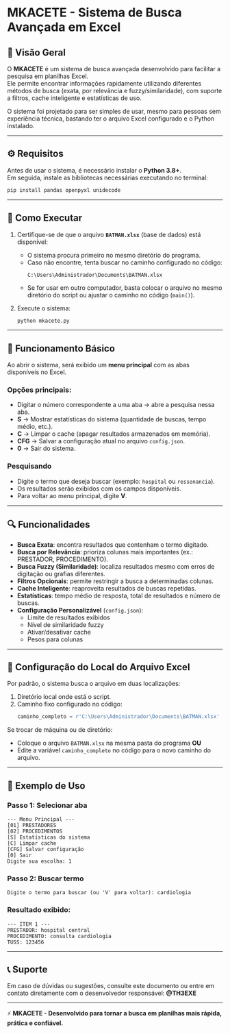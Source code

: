 # MKACETE - Sistema de Busca Avançada em Excel

## 📌 Visão Geral
O **MKACETE** é um sistema de busca avançada desenvolvido para facilitar a pesquisa em planilhas Excel.  
Ele permite encontrar informações rapidamente utilizando diferentes métodos de busca (exata, por relevância e fuzzy/similaridade), com suporte a filtros, cache inteligente e estatísticas de uso.  

O sistema foi projetado para ser simples de usar, mesmo para pessoas sem experiência técnica, bastando ter o arquivo Excel configurado e o Python instalado.

---

## ⚙️ Requisitos

Antes de usar o sistema, é necessário instalar o **Python 3.8+**.  
Em seguida, instale as bibliotecas necessárias executando no terminal:

```bash
pip install pandas openpyxl unidecode
```

---

## 🚀 Como Executar

1. Certifique-se de que o arquivo **`BATMAN.xlsx`** (base de dados) está disponível:
   - O sistema procura primeiro no mesmo diretório do programa.
   - Caso não encontre, tenta buscar no caminho configurado no código:
     ```
     C:\Users\Administrador\Documents\BATMAN.xlsx
     ```
   - Se for usar em outro computador, basta colocar o arquivo no mesmo diretório do script ou ajustar o caminho no código (`main()`).

2. Execute o sistema:
   ```bash
   python mkacete.py
   ```

---

## 📖 Funcionamento Básico

Ao abrir o sistema, será exibido um **menu principal** com as abas disponíveis no Excel.

### Opções principais:
- Digitar o número correspondente a uma aba → abre a pesquisa nessa aba.
- **S** → Mostrar estatísticas do sistema (quantidade de buscas, tempo médio, etc.).
- **C** → Limpar o cache (apagar resultados armazenados em memória).
- **CFG** → Salvar a configuração atual no arquivo `config.json`.
- **0** → Sair do sistema.

### Pesquisando
- Digite o termo que deseja buscar (exemplo: `hospital` ou `ressonancia`).
- Os resultados serão exibidos com os campos disponíveis.
- Para voltar ao menu principal, digite **V**.

---

## 🔍 Funcionalidades

- **Busca Exata**: encontra resultados que contenham o termo digitado.
- **Busca por Relevância**: prioriza colunas mais importantes (ex.: PRESTADOR, PROCEDIMENTO).
- **Busca Fuzzy (Similaridade)**: localiza resultados mesmo com erros de digitação ou grafias diferentes.
- **Filtros Opcionais**: permite restringir a busca a determinadas colunas.
- **Cache Inteligente**: reaproveita resultados de buscas repetidas.
- **Estatísticas**: tempo médio de resposta, total de resultados e número de buscas.
- **Configuração Personalizável** (`config.json`):  
  - Limite de resultados exibidos  
  - Nível de similaridade fuzzy  
  - Ativar/desativar cache  
  - Pesos para colunas  

---

## 🔧 Configuração do Local do Arquivo Excel

Por padrão, o sistema busca o arquivo em duas localizações:
1. Diretório local onde está o script.
2. Caminho fixo configurado no código:
   ```python
   caminho_completo = r'C:\Users\Administrador\Documents\BATMAN.xlsx'
   ```

Se trocar de máquina ou de diretório:
- Coloque o arquivo `BATMAN.xlsx` na mesma pasta do programa **OU**
- Edite a variável `caminho_completo` no código para o novo caminho do arquivo.

---

## 📝 Exemplo de Uso

### Passo 1: Selecionar aba
```
--- Menu Principal ---
[01] PRESTADORES
[02] PROCEDIMENTOS
[S] Estatísticas do sistema
[C] Limpar cache
[CFG] Salvar configuração
[0] Sair
Digite sua escolha: 1
```

### Passo 2: Buscar termo
```
Digite o termo para buscar (ou 'V' para voltar): cardiologia
```

### Resultado exibido:
```
--- ITEM 1 ---
PRESTADOR: hospital central
PROCEDIMENTO: consulta cardiologia
TUSS: 123456
```

---

## 📞 Suporte

Em caso de dúvidas ou sugestões, consulte este documento ou entre em contato diretamente com o desenvolvedor responsável: **@TH3EXE**

---

⚡ **MKACETE - Desenvolvido para tornar a busca em planilhas mais rápida, prática e confiável.**

